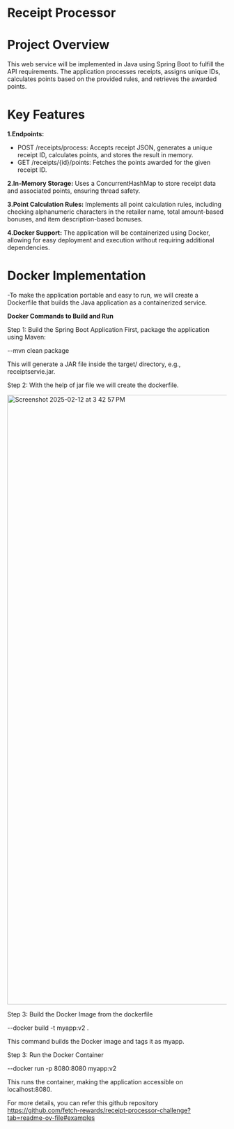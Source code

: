 # Receipt Processor
 
# Project Overview
This web service will be implemented in Java using Spring Boot to fulfill the API requirements. The application processes receipts, assigns unique IDs, calculates points based on the provided rules, and retrieves the awarded points.

# Key Features
**1.Endpoints:**
- POST /receipts/process: Accepts receipt JSON, generates a unique receipt ID, calculates points, and stores the result in memory.
- GET /receipts/{id}/points: Fetches the points awarded for the given receipt ID.

**2.In-Memory Storage:**
Uses a ConcurrentHashMap to store receipt data and associated points, ensuring thread safety.

**3.Point Calculation Rules:**
Implements all point calculation rules, including checking alphanumeric characters in the retailer name, total amount-based bonuses, and item description-based bonuses.

**4.Docker Support:**
The application will be containerized using Docker, allowing for easy deployment and execution without requiring additional dependencies.

# Docker Implementation

-To make the application portable and easy to run, we will create a Dockerfile that builds the Java application as a containerized service.

**Docker Commands to Build and Run**

Step 1: Build the Spring Boot Application
First, package the application using Maven:

--mvn clean package

This will generate a JAR file inside the target/ directory, e.g., receiptservie.jar.

Step 2: With the help of jar file we will create the dockerfile.

<img width="1396" alt="Screenshot 2025-02-12 at 3 42 57 PM" src="https://github.com/user-attachments/assets/a7abd6e8-b600-4470-9881-51dcaebba4ea" />


Step 3: Build the Docker Image from the dockerfile

--docker build -t myapp:v2 .

This command builds the Docker image and tags it as myapp.

Step 3: Run the Docker Container

--docker run -p 8080:8080 myapp:v2

This runs the container, making the application accessible on localhost:8080.


For more details, you can refer this github repository https://github.com/fetch-rewards/receipt-processor-challenge?tab=readme-ov-file#examples
     
